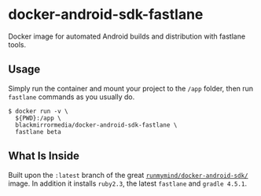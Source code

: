 # docker-android-sdk-fastlane
Docker image for automated Android builds and distribution with fastlane tools.

## Usage

Simply run the container and mount your project to the `/app` folder, then run `fastlane` commands as you usually do.

```
$ docker run -v \ 
  ${PWD}:/app \ 
  blackmirrormedia/docker-android-sdk-fastlane \
  fastlane beta
```

## What Is Inside

Built upon the `:latest` branch of the great [`runmymind/docker-android-sdk/`](https://hub.docker.com/r/) image. In addition it installs `ruby2.3`, the latest `fastlane` and `gradle 4.5.1`.